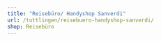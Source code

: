 ```yaml
---
title: "Reisebüro/ Handyshop Sanverdi"
url: /tuttlingen/reisebuero-handyshop-sanverdi/
shop: Reisebüro
---
```

